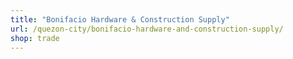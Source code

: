 ```yaml
---
title: "Bonifacio Hardware & Construction Supply"
url: /quezon-city/bonifacio-hardware-and-construction-supply/
shop: trade
---
```

